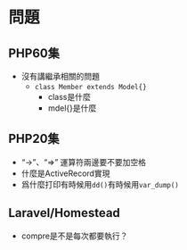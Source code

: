 # 問題

## PHP60集

- 沒有講繼承相關的問題
  - `class Member extends Model{}`
    - class是什麼
    - mdel{}是什麼

## PHP20集

- “->”、“=>” 運算符兩邊要不要加空格
- 什麼是ActiveRecord實現
- 爲什麼打印有時候用`dd()`有時候用`var_dump()`

## Laravel/Homestead

- compre是不是每次都要執行？
